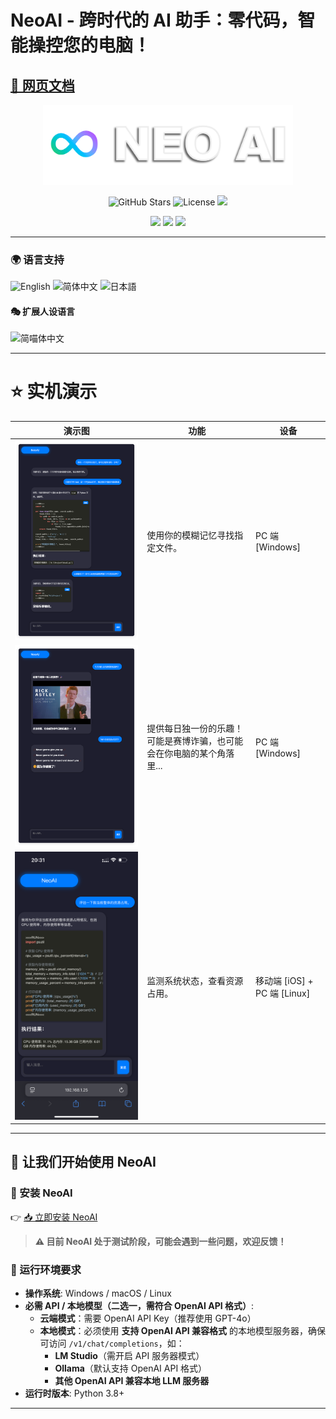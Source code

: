 # NeoAI - 跨时代的 AI 助手：零代码，智能操控您的电脑！

## [📖 网页文档](https://thed0ublec.github.io/NeoAI)

<p align="center">
  <img src="docs/images/LOGO.png" alt="Logo" width="400" />
</p>

<p align="center">
  <img src="https://img.shields.io/badge/STARS-%E2%AD%90%2051-white?style=for-the-badge" alt="GitHub Stars">
  <img src="https://img.shields.io/badge/LICENSE-MIT-purple?style=for-the-badge" alt="License">
  <img src="https://img.shields.io/badge/OPENAI%20API-REQUIRED-red?style=for-the-badge">
</p>

<p align="center">
  <img src="https://img.shields.io/badge/PLATFORM-WINDOWS-0078D6?style=for-the-badge">
  <img src="https://img.shields.io/badge/PLATFORM-macOS-292E33?style=for-the-badge">
  <img src="https://img.shields.io/badge/PLATFORM-LINUX-1793D1?style=for-the-badge">
</p>

---

### 🌍 语言支持

![English](https://img.shields.io/badge/Language-🇺🇸English-blue?style=for-the-badge)
![简体中文](https://img.shields.io/badge/语言-🇨🇳简体中文-red?style=for-the-badge)
![日本語](https://img.shields.io/badge/言語-🇯🇵日本語-pink?style=for-the-badge)

#### 🎭 扩展人设语言

![简喵体中文](https://img.shields.io/badge/语言-🇨🇳简喵体中文🐱-red?style=for-the-badge)

---

# ⭐ 实机演示

| 演示图                  | 功能                                                                  | 设备                         |
| ----------------------- | --------------------------------------------------------------------- | ---------------------------- |
| ![alt text](images/demo-1.png) | 使用你的模糊记忆寻找指定文件。                                        | PC 端 [Windows]              |
| ![alt text](images/demo-2.png) | 提供每日独一份的乐趣！可能是赛博诈骗，也可能会在你电脑的某个角落里... | PC 端 [Windows]              |
| ![alt text](images/demo-3.png) | 监测系统状态，查看资源占用。                                          | 移动端 [iOS] + PC 端 [Linux] |

---

## 🚀 让我们开始使用 NeoAI

### **🔹 安装 NeoAI**

👉 [📥 立即安装 NeoAI](https://thed0ublec.github.io/NeoAI/#/zh-CN/installation)

> **⚠️ 目前 NeoAI 处于测试阶段，可能会遇到一些问题，欢迎反馈！**

### **🔹 运行环境要求**

- **操作系统**: Windows / macOS / Linux
- **必需 API / 本地模型（二选一，需符合 OpenAI API 格式）**:
  - **云端模式**：需要 OpenAI API Key（推荐使用 GPT-4o）
  - **本地模式**：必须使用 **支持 OpenAI API 兼容格式** 的本地模型服务器，确保可访问 `/v1/chat/completions`，如：
    - **LM Studio**（需开启 API 服务器模式）
    - **Ollama**（默认支持 OpenAI API 格式）
    - **其他 OpenAI API 兼容本地 LLM 服务器**
- **运行时版本**: Python 3.8+

---
